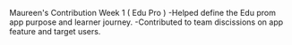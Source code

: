 Maureen's Contribution Week 1 ( Edu Pro )
-Helped define the Edu prom app purpose and learner journey.
-Contributed to team discissions on app feature and target users.
